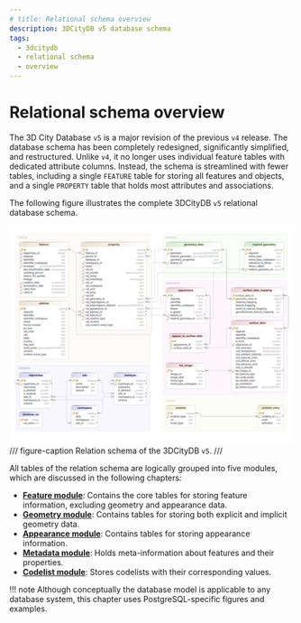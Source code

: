 ```yaml
---
# title: Relational schema overview
description: 3DCityDB v5 database schema
tags:
  - 3dcitydb
  - relational schema
  - overview
---
```


# Relational schema overview

The 3D City Database `v5` is a major revision of the previous `v4` release. The database schema has been
completely redesigned, significantly simplified, and restructured. Unlike `v4`, it no longer uses individual feature
tables with dedicated attribute columns. Instead, the schema is streamlined with fewer tables, including a single
`FEATURE` table for storing all features and objects, and a single `PROPERTY` table that holds most attributes and
associations.

The following figure illustrates the complete 3DCityDB `v5` relational database schema.

![relational schema](assets/relational-schema.png)
/// figure-caption
Relation schema of the 3DCityDB `v5`.
///

All tables of the relation schema are logically grouped into five modules, which are discussed in the
following chapters:

- [**Feature module**](feature-module.md): Contains the core tables for storing feature information, excluding geometry and appearance data.
- [**Geometry module**](geometry-module.md): Contains tables for storing both explicit and implicit geometry data.
- [**Appearance module**](appearance-module.md): Contains tables for storing appearance information.
- [**Metadata module**](metadata-module.md): Holds meta-information about features and their properties.
- [**Codelist module**](codelist-module.md): Stores codelists with their corresponding values.

!!! note
    Although conceptually the database model is applicable to any database system, this chapter uses
    PostgreSQL-specific figures and examples.
